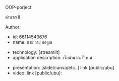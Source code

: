 OOP-porject

คำนวณปี                

Author: 
  * id: 66114540676
  * name: นาย วายุ กอคูณ
- technology: [streamlit]
- application description: เว็บคำนวณ ปี พ.ศ

* presentation: [slide/canva/etc..] link [public/ubu]
* video: link [public/ubu]:
